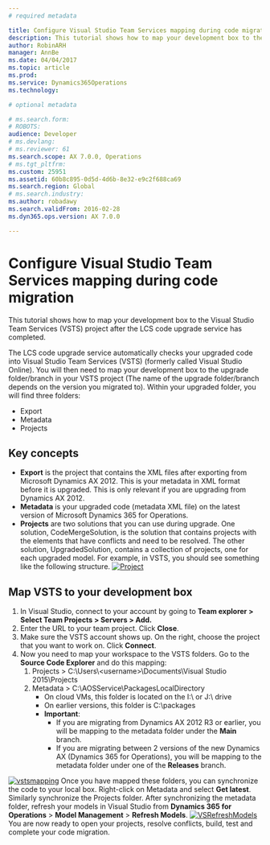 ```yaml
---
# required metadata

title: Configure Visual Studio Team Services mapping during code migration
description: This tutorial shows how to map your development box to the Visual Studio Team Services (VSTS) project after the LCS code upgrade service has completed. 
author: RobinARH
manager: AnnBe
ms.date: 04/04/2017
ms.topic: article
ms.prod: 
ms.service: Dynamics365Operations
ms.technology: 

# optional metadata

# ms.search.form: 
# ROBOTS: 
audience: Developer
# ms.devlang: 
# ms.reviewer: 61
ms.search.scope: AX 7.0.0, Operations
# ms.tgt_pltfrm: 
ms.custom: 25951
ms.assetid: 60b8c895-0d5d-4d6b-8e32-e9c2f688ca69
ms.search.region: Global
# ms.search.industry: 
ms.author: robadawy
ms.search.validFrom: 2016-02-28
ms.dyn365.ops.version: AX 7.0.0

---
```


# Configure Visual Studio Team Services mapping during code migration

This tutorial shows how to map your development box to the Visual Studio Team Services (VSTS) project after the LCS code upgrade service has completed. 

The LCS code upgrade service automatically checks your upgraded code into Visual Studio Team Services (VSTS) (formerly called Visual Studio Online). You will then need to map your development box to the upgrade folder/branch in your VSTS project (The name of the upgrade folder/branch depends on the version you migrated to). Within your upgraded folder, you will find three folders:

-   Export
-   Metadata
-   Projects

## Key concepts
-   **Export** is the project that contains the XML files after exporting from Microsoft Dynamics AX 2012. This is your metadata in XML format before it is upgraded. This is only relevant if you are upgrading from Dynamics AX 2012.
-   **Metadata** is your upgraded code (metadata XML file) on the latest version of Microsoft Dynamics 365 for Operations.
-   **Projects** are two solutions that you can use during upgrade. One solution, CodeMergeSolution, is the solution that contains projects with the elements that have conflicts and need to be resolved. The other solution, UpgradedSolution, contains a collection of projects, one for each upgraded model. For example, in VSTS, you should see something like the following structure. [![Project](./media/filestructure_configuringyourvsosolution.png)](./media/filestructure_configuringyourvsosolution.png)

## Map VSTS to your development box
1.  In Visual Studio, connect to your account by going to **Team explorer &gt; Select Team Projects &gt; Servers &gt; Add.**
2.  Enter the URL to your team project. Click **Close**.
3.  Make sure the VSTS account shows up. On the right, choose the project that you want to work on. Click **Connect**.
4.  Now you need to map your workspace to the VSTS folders. Go to the **Source Code Explorer** and do this mapping:
    1.  Projects &gt; C:\\Users\\&lt;username&gt;\\Documents\\Visual Studio 2015\\Projects
    2.  Metadata &gt; C:\\AOSService\\PackagesLocalDirectory
        -   On cloud VMs, this folder is located on the I:\\ or J:\\ drive
        -   On earlier versions, this folder is C:\\packages
        -   **Important**:
            -   If you are migrating from Dynamics AX 2012 R3 or earlier, you will be mapping to the metadata folder under the **Main** branch.
            -   If you are migrating between 2 versions of the new Dynamics AX (Dynamics 365 for Operations), you will be mapping to the metadata folder under one of the **Releases** branch.

[![vstsmapping](./media/vstsmapping.png)](./media/vstsmapping.png) Once you have mapped these folders, you can synchronize the code to your local box. Right-click on Metadata and select **Get latest**. Similarly synchronize the Projects folder. After synchronizing the metadata folder, refresh your models in Visual Studio from **Dynamics 365 for Operations** &gt; **Model Management** &gt; **Refresh Models**. [![VSRefreshModels](./media/vsrefreshmodels.png)](./media/vsrefreshmodels.png) You are now ready to open your projects, resolve conflicts, build, test and complete your code migration.

